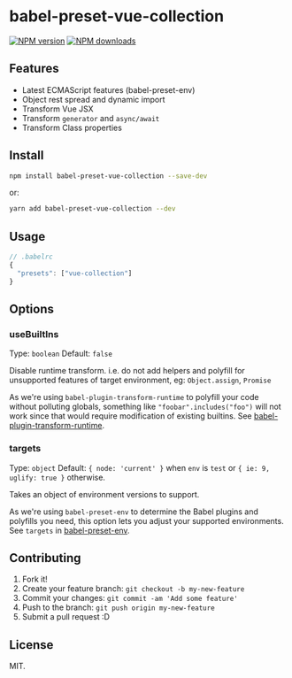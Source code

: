 # babel-preset-vue-collection

[![NPM version](https://img.shields.io/npm/v/babel-preset-vue-collection.svg?style=flat)](https://npmjs.com/package/babel-preset-vue-collection) [![NPM downloads](https://img.shields.io/npm/dm/babel-preset-vue-collection.svg?style=flat)](https://npmjs.com/package/babel-preset-vue-collection)

## Features

- Latest ECMAScript features (babel-preset-env)
- Object rest spread and dynamic import
- Transform Vue JSX
- Transform `generator` and `async/await`
- Transform Class properties

## Install

```bash
npm install babel-preset-vue-collection --save-dev
```

or:

```bash
yarn add babel-preset-vue-collection --dev
```

## Usage

```js
// .babelrc
{
  "presets": ["vue-collection"]
}
```

## Options

### useBuiltIns

Type: `boolean`
Default: `false`

Disable runtime transform. i.e. do not add helpers and polyfill for unsupported features of target environment, eg: `Object.assign`, `Promise`

As we're using `babel-plugin-transform-runtime` to polyfill your code without polluting globals, something like `"foobar".includes("foo")` will not work since that would require modification of existing builtins. See [babel-plugin-transform-runtime](https://www.npmjs.com/package/babel-plugin-transform-runtime).

### targets

Type: `object`
Default: `{ node: 'current' }` when `env` is `test` or `{ ie: 9, uglify: true }` otherwise.

Takes an object of environment versions to support.

As we're using `babel-preset-env` to determine the Babel plugins and polyfills you need, this option lets you adjust your supported environments. See `targets` in [babel-preset-env](https://github.com/babel/babel-preset-env).

## Contributing

1. Fork it!
2. Create your feature branch: `git checkout -b my-new-feature`
3. Commit your changes: `git commit -am 'Add some feature'`
4. Push to the branch: `git push origin my-new-feature`
5. Submit a pull request :D

## License

MIT.

